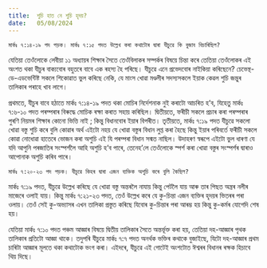 ```yaml
---
title:  শুচি হাত নে শুচি হৃদয়?
date:   05/08/2024
---
```


`মাৰ্কঃ ৭:১৪-১৯ পদ পড়ক। মাৰ্কঃ ৭:১৫ পদত উল্লেখ কৰা কথাটোৰ দ্বাৰা যীচুৱে কি বুজাব বিচাৰিছিল?`

যেতিয়া তেওঁলোকে লেবীয়া ১১ অধ্যায়ৰ শিক্ষাৰ সৈতে তেওঁবিলাকৰ সম্পৰ্কৰ বিষয়ে চিন্তা কৰে তেতিয়া তেওঁলোকৰ এই অংশত থকা যীচুৰ বাক্যবোৰ বহুতৰে বাবে এক ৰহস্য হৈ পৰিছে। যীচুৱে এনে প্ৰভেদবোৰ নাইকিয়া কৰিছেনে? চেভেন্থ-ডে-এডভেন্টিষ্ট সকলে শিকোৱাত ভুল কৰিছে নেকি, যে মাংস খোৱা মণ্ডলীৰ সদস্যসকলে ইয়াক কেৱল শুচি জন্তুৰ তালিকাৰ পৰাহে খাব লাগে।

প্ৰথমতে, যীচুৰ বাবে হঠাতে মাৰ্কঃ ৭:১৪-১৯ পদত থকা মোচিৰ নিৰ্দেশনাক নুই কৰাটো আচৰিত হ’ব, যিহেতু মাৰ্কঃ ৭:৬-১০ পদত পৰম্পৰাৰ বিৰুদ্ধে মোচিক ৰক্ষা কৰাত সহায় কৰিছিল। দ্বিতীয়তে, ফৰীচী সকলে প্ৰচাৰ কৰা পৰম্পৰাৰ পুৰণি নিয়মৰ শিক্ষাৰ কোনো ভিত্তি নাই ; কিন্তু বিধানবোৰ ইয়াৰ বিপৰীত। তৃতীয়তে, মাৰ্কঃ ৭:১৯ পদত যীচুৱে সকলো খোৱা বস্তু শুচি কৰে বুলি কোৱাৰ অৰ্থ এইটো নহয় যে খোৱা বস্তুৰ বিধান লুপ্ত কৰা হৈছে কিন্তু ইয়াৰ পৰিবৰ্তে ফৰীচী সকলে কোৱা নোধোৱা হাতেৰে ভোজন কৰা অশুচি এই যি পৰম্পৰা বিধান সন্মত নাছিল। উদাহৰণ স্বৰূপে এইটো ভুল ধাৰণা যে যদি আপুনি পৰজাতিৰ সংস্পৰ্শলৈ আহি অশুচি হ’ব পাৰে, তেনেহ’লে তেওঁলোকে স্পৰ্শ কৰা খোৱা বস্তুৰ সংস্পৰ্শৰ দ্বাৰাও আপোনাক অশুচি কৰিব পাৰে।

`মাৰ্কঃ ৭:২০-২৩ পদ পড়ক। যীচুৱে কিহৰ দ্বাৰা এজন ব্যক্তিক অশুচি কৰে বুলি কৈছিল?`

মাৰ্কঃ ৭:১৯ পদত, যীচুৱে উল্লেখ কৰিছে যে খোৱা বস্তু অন্তৰলৈ নাযায় কিন্তু পেটলৈ যায় আৰু তাৰ পিছত অন্ত্ৰৰ নলীৰ মাজেৰে ওলাই যায়। কিন্তু মাৰ্কঃ ৭:২১-২৩ পদত, তেওঁ উল্লেখ কৰে যে কু-চিন্তা এজন ব্যক্তিৰ হৃদয়ৰ ভিতৰৰ পৰা ওলায়। তেওঁ সেই কু-অভ্যাসৰ এখন তালিকা প্ৰস্তুত কৰিছে যিবোৰ কু-চিন্তাৰ পৰা আৰম্ভ হয় কিন্তু কু-কৰ্মৰ যোগেদি শেষ হয়।

যেতিয়া মাৰ্কঃ ৭:১০ পদত পঞ্চম আজ্ঞাৰ বিষয়ে দ্বিতীয় তালিকাৰ সৈতে অন্তৰ্ভূক্ত কৰা হয়, তেতিয়া দহ-আজ্ঞাৰ পৃথক তালিকাৰ প্ৰতিটো আজ্ঞা থাকে। তদুপৰি যীচুৱে মাৰ্কঃ ৭:৭ পদত অনৰ্থক ভক্তিৰ কথাকে বুজাইছে, যিটো দহ-আজ্ঞাৰ প্ৰথম চাৰিটা আজ্ঞাৰ মূলতে থকা কথাটোক ভংগ কৰা। এইদৰে, যীচুৱে এই গোটেই অংশটোত ঈশ্বৰৰ বিধানৰ ৰক্ষক হিচাবে থিয় দিছে।